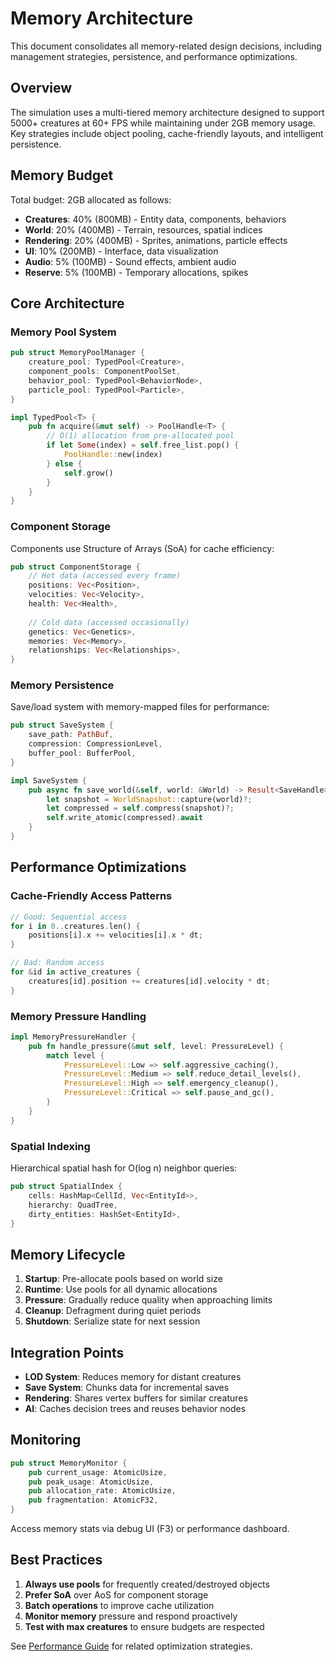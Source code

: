 # Memory Architecture

This document consolidates all memory-related design decisions, including management strategies, persistence, and performance optimizations.

## Overview

The simulation uses a multi-tiered memory architecture designed to support 5000+ creatures at 60+ FPS while maintaining under 2GB memory usage. Key strategies include object pooling, cache-friendly layouts, and intelligent persistence.

## Memory Budget

Total budget: 2GB allocated as follows:
- **Creatures**: 40% (800MB) - Entity data, components, behaviors
- **World**: 20% (400MB) - Terrain, resources, spatial indices
- **Rendering**: 20% (400MB) - Sprites, animations, particle effects
- **UI**: 10% (200MB) - Interface, data visualization
- **Audio**: 5% (100MB) - Sound effects, ambient audio
- **Reserve**: 5% (100MB) - Temporary allocations, spikes

## Core Architecture

### Memory Pool System

```rust
pub struct MemoryPoolManager {
    creature_pool: TypedPool<Creature>,
    component_pools: ComponentPoolSet,
    behavior_pool: TypedPool<BehaviorNode>,
    particle_pool: TypedPool<Particle>,
}

impl TypedPool<T> {
    pub fn acquire(&mut self) -> PoolHandle<T> {
        // O(1) allocation from pre-allocated pool
        if let Some(index) = self.free_list.pop() {
            PoolHandle::new(index)
        } else {
            self.grow()
        }
    }
}
```

### Component Storage

Components use Structure of Arrays (SoA) for cache efficiency:

```rust
pub struct ComponentStorage {
    // Hot data (accessed every frame)
    positions: Vec<Position>,
    velocities: Vec<Velocity>,
    health: Vec<Health>,
    
    // Cold data (accessed occasionally)
    genetics: Vec<Genetics>,
    memories: Vec<Memory>,
    relationships: Vec<Relationships>,
}
```

### Memory Persistence

Save/load system with memory-mapped files for performance:

```rust
pub struct SaveSystem {
    save_path: PathBuf,
    compression: CompressionLevel,
    buffer_pool: BufferPool,
}

impl SaveSystem {
    pub async fn save_world(&self, world: &World) -> Result<SaveHandle> {
        let snapshot = WorldSnapshot::capture(world)?;
        let compressed = self.compress(snapshot)?;
        self.write_atomic(compressed).await
    }
}
```

## Performance Optimizations

### Cache-Friendly Access Patterns

```rust
// Good: Sequential access
for i in 0..creatures.len() {
    positions[i].x += velocities[i].x * dt;
}

// Bad: Random access
for &id in active_creatures {
    creatures[id].position += creatures[id].velocity * dt;
}
```

### Memory Pressure Handling

```rust
impl MemoryPressureHandler {
    pub fn handle_pressure(&mut self, level: PressureLevel) {
        match level {
            PressureLevel::Low => self.aggressive_caching(),
            PressureLevel::Medium => self.reduce_detail_levels(),
            PressureLevel::High => self.emergency_cleanup(),
            PressureLevel::Critical => self.pause_and_gc(),
        }
    }
}
```

### Spatial Indexing

Hierarchical spatial hash for O(log n) neighbor queries:

```rust
pub struct SpatialIndex {
    cells: HashMap<CellId, Vec<EntityId>>,
    hierarchy: QuadTree,
    dirty_entities: HashSet<EntityId>,
}
```

## Memory Lifecycle

1. **Startup**: Pre-allocate pools based on world size
2. **Runtime**: Use pools for all dynamic allocations
3. **Pressure**: Gradually reduce quality when approaching limits
4. **Cleanup**: Defragment during quiet periods
5. **Shutdown**: Serialize state for next session

## Integration Points

- **LOD System**: Reduces memory for distant creatures
- **Save System**: Chunks data for incremental saves
- **Rendering**: Shares vertex buffers for similar creatures
- **AI**: Caches decision trees and reuses behavior nodes

## Monitoring

```rust
pub struct MemoryMonitor {
    pub current_usage: AtomicUsize,
    pub peak_usage: AtomicUsize,
    pub allocation_rate: AtomicUsize,
    pub fragmentation: AtomicF32,
}
```

Access memory stats via debug UI (F3) or performance dashboard.

## Best Practices

1. **Always use pools** for frequently created/destroyed objects
2. **Prefer SoA** over AoS for component storage
3. **Batch operations** to improve cache utilization
4. **Monitor memory** pressure and respond proactively
5. **Test with max creatures** to ensure budgets are respected

See [Performance Guide](PERFORMANCE.md) for related optimization strategies.